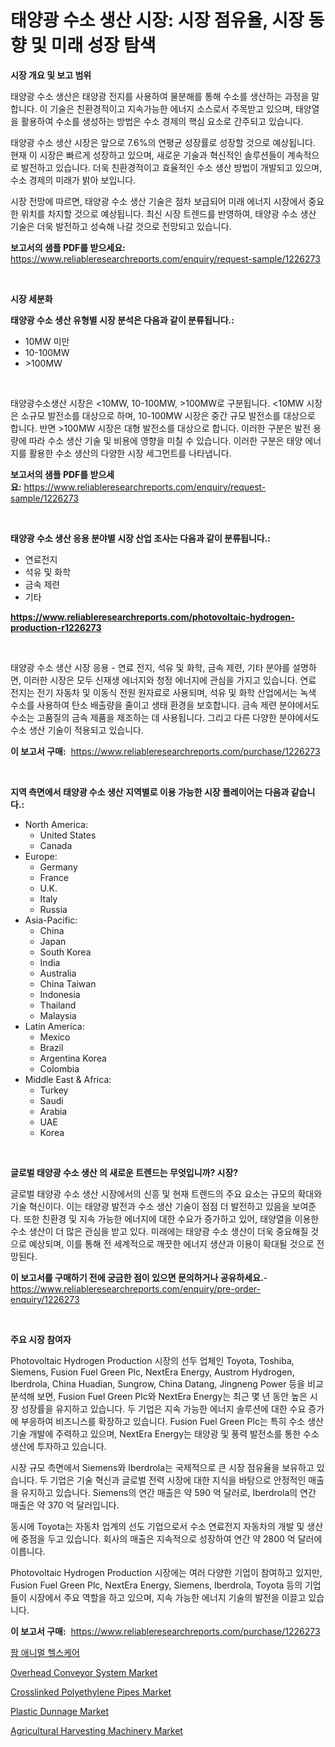 <p><h1>태양광 수소 생산 시장: 시장 점유율, 시장 동향 및 미래 성장 탐색</h1></p><p><strong>시장 개요 및 보고 범위</strong></p>
<p><p>태양광 수소 생산은 태양광 전지를 사용하여 물분해를 통해 수소를 생산하는 과정을 말합니다. 이 기술은 친환경적이고 지속가능한 에너지 소스로서 주목받고 있으며, 태양열을 활용하여 수소를 생성하는 방법은 수소 경제의 핵심 요소로 간주되고 있습니다.</p><p>태양광 수소 생산 시장은 앞으로 7.6%의 연평균 성장률로 성장할 것으로 예상됩니다. 현재 이 시장은 빠르게 성장하고 있으며, 새로운 기술과 혁신적인 솔루션들이 계속적으로 발전하고 있습니다. 더욱 친환경적이고 효율적인 수소 생산 방법이 개발되고 있으며, 수소 경제의 미래가 밝아 보입니다.</p><p>시장 전망에 따르면, 태양광 수소 생산 기술은 점차 보급되어 미래 에너지 시장에서 중요한 위치를 차지할 것으로 예상됩니다. 최신 시장 트렌드를 반영하여, 태양광 수소 생산 기술은 더욱 발전하고 성숙해 나갈 것으로 전망되고 있습니다.</p></p>
<p><strong>보고서의 샘플 PDF를 받으세요:</strong> <a href="https://www.reliableresearchreports.com/enquiry/request-sample/1226273">https://www.reliableresearchreports.com/enquiry/request-sample/1226273</a></p>
<p>&nbsp;</p>
<p><strong>시장 세분화</strong></p>
<p><strong>태양광 수소 생산 유형별 시장 분석은 다음과 같이 분류됩니다.:</strong></p>
<p><ul><li>10MW 미만</li><li>10-100MW</li><li>>100MW</li></ul></p>
<p>&nbsp;</p>
<p><p>태양광수소생산 시장은 <10MW, 10-100MW, >100MW로 구분됩니다. <10MW 시장은 소규모 발전소를 대상으로 하며, 10-100MW 시장은 중간 규모 발전소를 대상으로 합니다. 반면 >100MW 시장은 대형 발전소를 대상으로 합니다. 이러한 구분은 발전 용량에 따라 수소 생산 기술 및 비용에 영향을 미칠 수 있습니다. 이러한 구분은 태양 에너지를 활용한 수소 생산의 다양한 시장 세그먼트를 나타냅니다.</p></p>
<p><strong>보고서의 샘플 PDF를 받으세요:</strong>&nbsp;<a href="https://www.reliableresearchreports.com/enquiry/request-sample/1226273">https://www.reliableresearchreports.com/enquiry/request-sample/1226273</a></p>
<p>&nbsp;</p>
<p><strong> 태양광 수소 생산 응용 분야별 시장 산업 조사는 다음과 같이 분류됩니다.:</strong></p>
<p><ul><li>연료전지</li><li>석유 및 화학</li><li>금속 제련</li><li>기타</li></ul></p>
<p><strong><a href="https://www.reliableresearchreports.com/photovoltaic-hydrogen-production-r1226273">https://www.reliableresearchreports.com/photovoltaic-hydrogen-production-r1226273</a></strong></p>
<p>&nbsp;</p>
<p><p>태양광 수소 생산 시장 응용 - 연료 전지, 석유 및 화학, 금속 제련, 기타 분야를 설명하면, 이러한 시장은 모두 신재생 에너지와 청정 에너지에 관심을 가지고 있습니다. 연료 전지는 전기 자동차 및 이동식 전원 원자료로 사용되며, 석유 및 화학 산업에서는 녹색 수소를 사용하여 탄소 배출량을 줄이고 생태 환경을 보호합니다. 금속 제련 분야에서도 수소는 고품질의 금속 제품을 제조하는 데 사용됩니다. 그리고 다른 다양한 분야에서도 수소 생산 기술이 적용되고 있습니다.</p></p>
<p><strong>이 보고서 구매:</strong>&nbsp; <a href="https://www.reliableresearchreports.com/purchase/1226273">https://www.reliableresearchreports.com/purchase/1226273</a></p>
<p>&nbsp;</p>
<p><strong>지역 측면에서 태양광 수소 생산 지역별로 이용 가능한 시장 플레이어는 다음과 같습니다.:</strong></p>
<p><ul>
    <li>
        North America:
        <ul>
            <li>United States</li>
            <li>Canada</li>
        </ul>
    </li>
    <li>
        Europe:
        <ul>
            <li>Germany</li>
            <li>France</li>
            <li>U.K.</li>
            <li>Italy</li>
            <li>Russia</li>
        </ul>
    </li>
    <li>
        Asia-Pacific:
        <ul>
            <li>China</li>
            <li>Japan</li>
            <li>South Korea</li>
            <li>India</li>
            <li>Australia</li>
            <li>China Taiwan</li>
            <li>Indonesia</li>
            <li>Thailand</li>
            <li>Malaysia</li>
        </ul>
    </li>
    <li>
        Latin America:
        <ul>
            <li>Mexico</li>
            <li>Brazil</li>
            <li>Argentina Korea</li>
            <li>Colombia</li>
        </ul>
    </li>
    <li>
        Middle East & Africa:
        <ul>
            <li>Turkey</li>
            <li>Saudi</li>
            <li>Arabia</li>
            <li>UAE</li>
            <li>Korea</li>
        </ul>
    </li>
    </ul></p>
<p>&nbsp;</p>
<p><strong>글로벌 태양광 수소 생산 의 새로운 트렌드는 무엇입니까? 시장?</strong></p>
<p><p>글로벌 태양광 수소 생산 시장에서의 신흥 및 현재 트렌드의 주요 요소는 규모의 확대와 기술 혁신이다. 이는 태양광 발전과 수소 생산 기술이 점점 더 발전하고 있음을 보여준다. 또한 친환경 및 지속 가능한 에너지에 대한 수요가 증가하고 있어, 태양열을 이용한 수소 생산이 더 많은 관심을 받고 있다. 미래에는 태양광 수소 생산이 더욱 중요해질 것으로 예상되며, 이를 통해 전 세계적으로 깨끗한 에너지 생산과 이용이 확대될 것으로 전망된다.</p></p>
<p><strong>이 보고서를 구매하기 전에 궁금한 점이 있으면 문의하거나 공유하세요.</strong>- <a href="https://www.reliableresearchreports.com/enquiry/pre-order-enquiry/1226273">https://www.reliableresearchreports.com/enquiry/pre-order-enquiry/1226273</a></p>
<p>&nbsp;</p>
<p><strong>주요 시장 참여자</strong></p>
<p><p>Photovoltaic Hydrogen Production 시장의 선두 업체인 Toyota, Toshiba, Siemens, Fusion Fuel Green Plc, NextEra Energy, Austrom Hydrogen, Iberdrola, China Huadian, Sungrow, China Datang, Jingneng Power 등을 비교 분석해 보면, Fusion Fuel Green Plc와 NextEra Energy는 최근 몇 년 동안 높은 시장 성장률을 유지하고 있습니다. 두 기업은 지속 가능한 에너지 솔루션에 대한 수요 증가에 부응하여 비즈니스를 확장하고 있습니다. Fusion Fuel Green Plc는 특히 수소 생산 기술 개발에 주력하고 있으며, NextEra Energy는 태양광 및 풍력 발전소를 통한 수소 생산에 투자하고 있습니다.</p><p>시장 규모 측면에서 Siemens와 Iberdrola는 국제적으로 큰 시장 점유율을 보유하고 있습니다. 두 기업은 기술 혁신과 글로벌 전력 시장에 대한 지식을 바탕으로 안정적인 매출을 유지하고 있습니다. Siemens의 연간 매출은 약 590 억 달러로, Iberdrola의 연간 매출은 약 370 억 달러입니다.</p><p>동시에 Toyota는 자동차 업계의 선도 기업으로서 수소 연료전지 자동차의 개발 및 생산에 중점을 두고 있습니다. 회사의 매출은 지속적으로 성장하여 연간 약 2800 억 달러에 이릅니다.</p><p>Photovoltaic Hydrogen Production 시장에는 여러 다양한 기업이 참여하고 있지만, Fusion Fuel Green Plc, NextEra Energy, Siemens, Iberdrola, Toyota 등의 기업들이 시장에서 주요 역할을 하고 있으며, 지속 가능한 에너지 기술의 발전을 이끌고 있습니다.</p></p>
<p><strong>이 보고서 구매:</strong>&nbsp;&nbsp;<a href="https://www.reliableresearchreports.com/purchase/1226273">https://www.reliableresearchreports.com/purchase/1226273</a></p>
<p><p><a href="https://github.com/ZacharyScthmitt4465/Market-Research-Report-List-1/blob/main/272131627234.md">팜 애니멀 헬스케어</a></p><p><a href="https://github.com/myacatherineblakecaczo9vcsw/Market-Research-Report-List-2/blob/main/overhead-conveyor-system-market.md">Overhead Conveyor System Market</a></p><p><a href="https://view.publitas.com/reportprime-1/crosslinked-polyethylene-pipes-market-trends-forecast-and-competitive-analysis-to-2031/">Crosslinked Polyethylene Pipes Market</a></p><p><a href="https://issuu.com/reportprime-2/docs/plastic-dunnage-market-size-2030.pptx">Plastic Dunnage Market</a></p><p><a href="https://github.com/irfadac/Market-Research-Report-List-2/blob/main/agricultural-harvesting-machinery-market.md">Agricultural Harvesting Machinery Market</a></p></p>